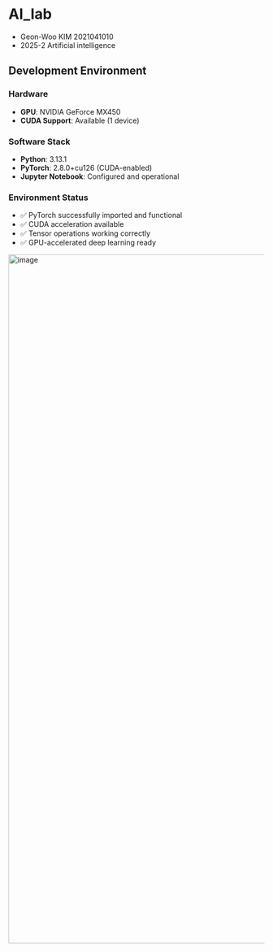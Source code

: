 # AI_lab
- Geon-Woo KIM 2021041010
- 2025-2 Artificial intelligence

## Development Environment

### Hardware
- **GPU**: NVIDIA GeForce MX450
- **CUDA Support**: Available (1 device)

### Software Stack
- **Python**: 3.13.1
- **PyTorch**: 2.8.0+cu126 (CUDA-enabled)
- **Jupyter Notebook**: Configured and operational

### Environment Status
- ✅ PyTorch successfully imported and functional
- ✅ CUDA acceleration available
- ✅ Tensor operations working correctly
- ✅ GPU-accelerated deep learning ready

<img width="1441" height="1356" alt="image" src="https://github.com/user-attachments/assets/23d0c183-2ec7-42bb-95bb-76eeeece4b9f" />
